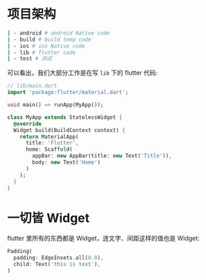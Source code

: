 # 项目架构

```bash
| - android # android Native code
| - build # build temp code
| - ios # ios Native code
| - lib # flutter code
| - test # 测试
```

可以看出，我们大部分工作是在写 `lib` 下的 flutter 代码:

```dart
// lib/main.dart
import 'package:flutter/material.dart';

void main() => runApp(MyApp());

class MyApp extends StatelessWidget {
  @override
  Widget build(BuildContext context) {
    return MaterialApp(
      title: 'Flutter',
      home: Scaffold(
        appBar: new AppBar(title: new Text('Title')),
        body: new Text('Home')
      )
    );
  }
}
```

# 一切皆 Widget

flutter 里所有的东西都是 Widget，连文字、间距这样的值也是 Widget:

```dart
Padding(
  padding: EdgeInsets.all(8.0),
  child: Text('this is text'),
)
```
